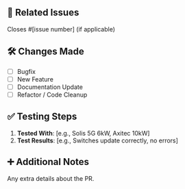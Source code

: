 ## 🔄 Related Issues
Closes #[issue number] (if applicable)

## 🛠️ Changes Made
- [ ] Bugfix
- [ ] New Feature
- [ ] Documentation Update
- [ ] Refactor / Code Cleanup

## ✅ Testing Steps
1. **Tested With**: [e.g., Solis 5G 6kW, Axitec 10kW]
2. **Test Results**: [e.g., Switches update correctly, no errors]

## ➕ Additional Notes
Any extra details about the PR.

